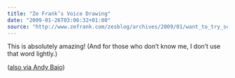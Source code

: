 ```yaml
---
title: "Ze Frank’s Voice Drawing"
date: "2009-01-26T03:06:32+01:00"
source: "http://www.zefrank.com/zesblog/archives/2009/01/want_to_try_som.html"
---
```


This is absolutely amazing! (And for those who don’t know me, I don’t use that word lightly.)

([also via Andy Baio](http://waxy.org/links/archive/2009/01/index.shtml))
